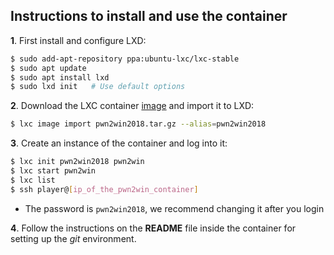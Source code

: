 ## Instructions to install and use the container

**1**. First install and configure LXD:

```bash
$ sudo add-apt-repository ppa:ubuntu-lxc/lxc-stable
$ sudo apt update
$ sudo apt install lxd
$ sudo lxd init   # Use default options
```  

**2**. Download the LXC container [image](https://static.pwn2win.party/pwn2win2018.tar.gz) and import it to LXD:

```bash
$ lxc image import pwn2win2018.tar.gz --alias=pwn2win2018
```

**3**. Create an instance of the container and log into it:

```bash
$ lxc init pwn2win2018 pwn2win
$ lxc start pwn2win
$ lxc list
$ ssh player@[ip_of_the_pwn2win_container]
```
  - The password is `pwn2win2018`, we recommend changing it after you login

**4**. Follow the instructions on the **README** file inside the container for setting up the _git_ environment.
